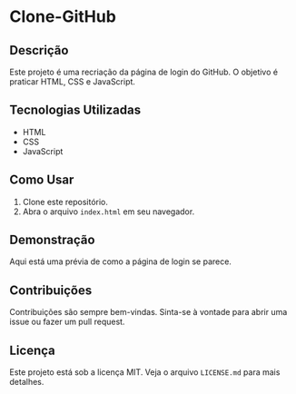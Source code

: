 # Clone-GitHub

## Descrição
Este projeto é uma recriação da página de login do GitHub. O objetivo é praticar HTML, CSS e JavaScript.

## Tecnologias Utilizadas
- HTML
- CSS
- JavaScript

## Como Usar
1. Clone este repositório.
2. Abra o arquivo `index.html` em seu navegador.

## Demonstração
Aqui está uma prévia de como a página de login se parece.

## Contribuições
Contribuições são sempre bem-vindas. Sinta-se à vontade para abrir uma issue ou fazer um pull request.

## Licença
Este projeto está sob a licença MIT. Veja o arquivo `LICENSE.md` para mais detalhes.
